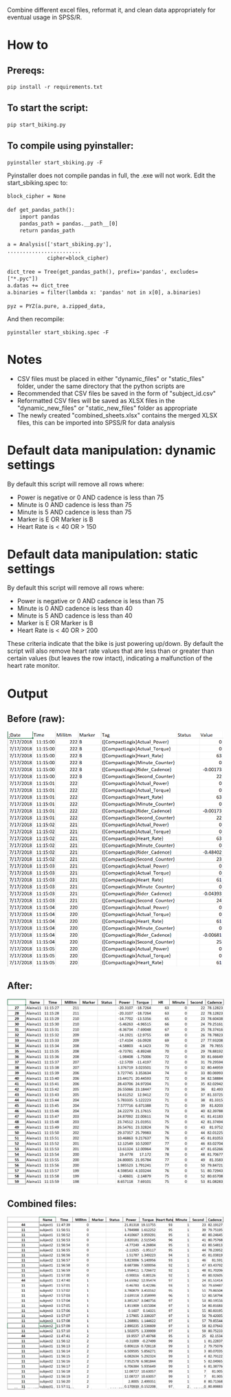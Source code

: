 Combine different excel files, reformat it, and clean data appropriately for eventual usage in SPSS/R.

# How to

## Prereqs:
```
pip install -r requirements.txt
```
## To start the script:
```
pip start_biking.py
```
## To compile using pyinstaller:
```
pyinstaller start_sbiking.py -F
```
Pyinstaller does not compile pandas in full, the .exe will not work. Edit the start_sbiking.spec to:
```
block_cipher = None

def get_pandas_path():
    import pandas
    pandas_path = pandas.__path__[0]
    return pandas_path
    
a = Analysis(['start_sbiking.py'],
........................
             cipher=block_cipher)

dict_tree = Tree(get_pandas_path(), prefix='pandas', excludes=["*.pyc"])
a.datas += dict_tree
a.binaries = filter(lambda x: 'pandas' not in x[0], a.binaries)

pyz = PYZ(a.pure, a.zipped_data,
```
And then recompile:
```
pyinstaller start_sbiking.spec -F
```

# Notes
* CSV files must be placed in either "dynamic_files" or "static_files" folder, under the same directory that the python scripts are
* Recommended that CSV files be saved in the form of "subject_id.csv"
* Reformatted CSV files will be saved as XLSX files in the "dynamic_new_files" or "static_new_files" folder as appropriate
* The newly created "combined_sheets.xlsx" contains the merged XLSX files, this can be imported into SPSS/R for data analysis

# Default data manipulation: dynamic settings
By default this script will remove all rows where:
* Power is negative or 0 AND cadence is less than 75
* Minute is 0 AND cadence is less than 75
* Minute is 5 AND cadence is less than 75
* Marker is E OR Marker is B
* Heart Rate is < 40 OR > 150

# Default data manipulation: static settings
By default this script will remove all rows where:
* Power is negative or 0 AND cadence is less than 75
* Minute is 0 AND cadence is less than 40
* Minute is 5 AND cadence is less than 40
* Marker is E OR Marker is B
* Heart Rate is < 40 OR > 200

These criteria indicate that the bike is just powering up/down. By default the script will also remove heart rate values that are less than or greater than certain values (but leaves the row intact), indicating a malfunction of the heart rate monitor.

# Output

## Before (raw):
![alt text](https://github.com/pomkos/biking/blob/master/before.png)

## After:
![alt text](https://github.com/pomkos/biking/blob/master/after.png)

## Combined files:
![alt text](https://github.com/pomkos/biking/blob/master/combined.png)
